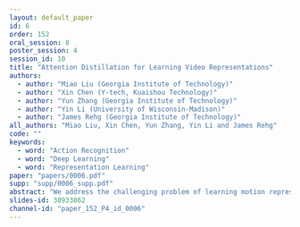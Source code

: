 ```yaml
---
layout: default_paper
id: 6
order: 152
oral_session: 8
poster_session: 4
session_id: 10
title: "Attention Distillation for Learning Video Representations"
authors:
  - author: "Miao Liu (Georgia Institute of Technology)"
  - author: "Xin Chen (Y-tech, Kuaishou Technology)"
  - author: "Yun Zhang (Georgia Institute of Technology)"
  - author: "Yin Li (University of Wisconsin-Madison)"
  - author: "James Rehg (Georgia Institute of Technology)"
all_authors: "Miao Liu, Xin Chen, Yun Zhang, Yin Li and James Rehg"
code: ""
keywords:
  - word: "Action Recognition"
  - word: "Deep Learning"
  - word: "Representation Learning"
paper: "papers/0006.pdf"
supp: "supp/0006_supp.pdf"
abstract: "We address the challenging problem of learning motion representations using deep models for video recognition. To this end, we make use of attention modules that learn to highlight regions in the video and aggregate features for recognition. Specifically, we propose to leverage output attention maps as a vehicle to transfer the learned representation from a flow network to an RGB network. We systematically study the design of attention modules, and develop a novel method for attention distillation. Our method is evaluated on major action benchmarks. We show that our method not only improves the performance of the baseline RGB network by a significant margin. Moreover, we demonstrate that attention serves a more robust tool for knowledge distillation in video domain. We believe our method provides a step towards learning motion-aware representations in deep models and valuable insights for knowledge distillation. Our project page is available at https://aptx4869lm.github.io/AttentionDistillation/"
slides-id: 38933862
channel-id: "paper_152_P4_id_0006"
---
```

